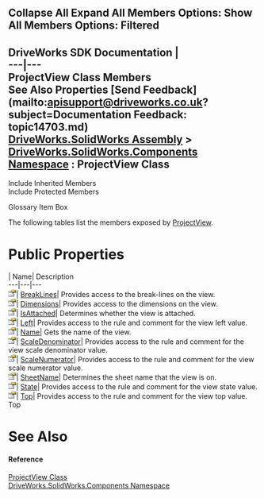 Collapse All Expand All Members Options: Show All  Members Options: Filtered   
---  
DriveWorks SDK Documentation  |   
---|---  
ProjectView Class Members   
See Also Properties [Send Feedback](mailto:apisupport@driveworks.co.uk?subject=Documentation Feedback: topic14703.md)  
[DriveWorks.SolidWorks Assembly](topic13342.md) > [DriveWorks.SolidWorks.Components Namespace](topic13925.md) : ProjectView Class  
---  
  
Include Inherited Members    
Include Protected Members  


Glossary Item Box

The following tables list the members exposed by [ProjectView](topic14703.md).

# Public Properties

| Name| Description  
---|---|---  
![Public Property](dotnetimages/publicProperty.gif)| [BreakLines](topic14709.md)| Provides access to the break-lines on the view.   
![Public Property](dotnetimages/publicProperty.gif)| [Dimensions](topic14710.md)| Provides access to the dimensions on the view.   
![Public Property](dotnetimages/publicProperty.gif)| [IsAttached](topic14711.md)| Determines whether the view is attached.   
![Public Property](dotnetimages/publicProperty.gif)| [Left](topic14712.md)| Provides access to the rule and comment for the view left value.   
![Public Property](dotnetimages/publicProperty.gif)| [Name](topic14713.md)| Gets the name of the view.   
![Public Property](dotnetimages/publicProperty.gif)| [ScaleDenominator](topic14714.md)| Provides access to the rule and comment for the view scale denominator value.   
![Public Property](dotnetimages/publicProperty.gif)| [ScaleNumerator](topic14715.md)| Provides access to the rule and comment for the view scale numerator value.   
![Public Property](dotnetimages/publicProperty.gif)| [SheetName](topic14716.md)| Determines the sheet name that the view is on.   
![Public Property](dotnetimages/publicProperty.gif)| [State](topic14717.md)| Provides access to the rule and comment for the view state value.   
![Public Property](dotnetimages/publicProperty.gif)| [Top](topic14718.md)| Provides access to the rule and comment for the view top value.   
Top

# See Also

#### Reference

[ProjectView Class](topic14703.md)   
[DriveWorks.SolidWorks.Components Namespace](topic13925.md)


